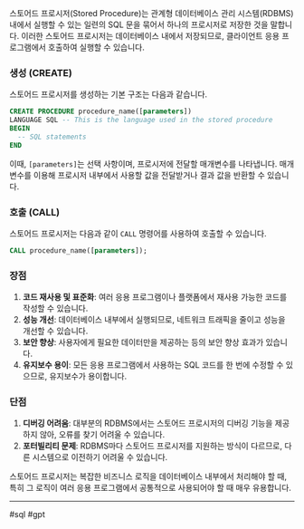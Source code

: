 스토어드 프로시저(Stored Procedure)는 관계형 데이터베이스 관리 시스템(RDBMS) 내에서 실행할 수 있는 일련의 SQL 문을 묶어서 하나의 프로시저로 저장한 것을 말합니다. 이러한 스토어드 프로시저는 데이터베이스 내에서 저장되므로, 클라이언트 응용 프로그램에서 호출하여 실행할 수 있습니다.

### 생성 (CREATE)

스토어드 프로시저를 생성하는 기본 구조는 다음과 같습니다.
```sql
CREATE PROCEDURE procedure_name([parameters])
LANGUAGE SQL -- This is the language used in the stored procedure
BEGIN
  -- SQL statements
END

```

이때, `[parameters]`는 선택 사항이며, 프로시저에 전달할 매개변수를 나타냅니다. 매개변수를 이용해 프로시저 내부에서 사용할 값을 전달받거나 결과 값을 반환할 수 있습니다.

### 호출 (CALL)

스토어드 프로시저는 다음과 같이 `CALL` 명령어를 사용하여 호출할 수 있습니다.
```sql
CALL procedure_name([parameters]);

```

### 장점

1. **코드 재사용 및 표준화**: 여러 응용 프로그램이나 플랫폼에서 재사용 가능한 코드를 작성할 수 있습니다.
2. **성능 개선**: 데이터베이스 내부에서 실행되므로, 네트워크 트래픽을 줄이고 성능을 개선할 수 있습니다.
3. **보안 향상**: 사용자에게 필요한 데이터만을 제공하는 등의 보안 향상 효과가 있습니다.
4. **유지보수 용이**: 모든 응용 프로그램에서 사용하는 SQL 코드를 한 번에 수정할 수 있으므로, 유지보수가 용이합니다.

### 단점

1. **디버깅 어려움**: 대부분의 RDBMS에서는 스토어드 프로시저의 디버깅 기능을 제공하지 않아, 오류를 찾기 어려울 수 있습니다.
2. **포터빌리티 문제**: RDBMS마다 스토어드 프로시저를 지원하는 방식이 다르므로, 다른 시스템으로 이전하기 어려울 수 있습니다.

스토어드 프로시저는 복잡한 비즈니스 로직을 데이터베이스 내부에서 처리해야 할 때, 특히 그 로직이 여러 응용 프로그램에서 공통적으로 사용되어야 할 때 매우 유용합니다.

---
#sql #gpt 